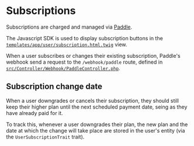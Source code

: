 # Subscriptions

Subscriptions are charged and managed via [Paddle](https://paddle.com/).

The Javascript SDK is used to display subscription buttons in the [`templates/app/user/subscription.html.twig`](templates/app/user/subscription.html.twig) view.

When a user subscribes or changes their existing subscription, Paddle's webhook send a request to the `/webhook/paddle` route, defined in [`src/Controller/Webhook/PaddleController.php`](src/Controller/Webhook/PaddleController.php).


## Subscription change date

When a user downgrades or cancels their subscription, they should still keep their higher plan until the next scheduled payment date, seing as they have already paid for it.

To track this, whenever a user downgrades their plan, the new plan and the date at which the change will take place are stored in the user's entity (via the `UserSubscriptionTrait` trait).

